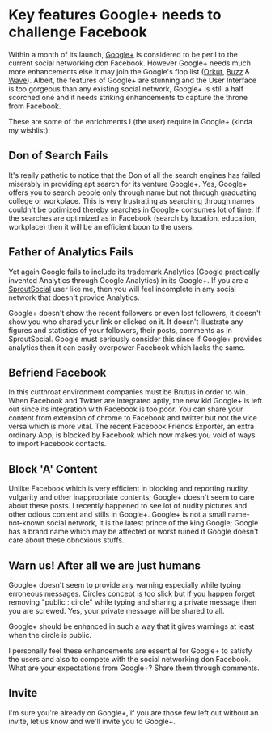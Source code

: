 # Key features Google+ needs to challenge Facebook

Within a month of its launch, <a href="https://plus.google.com/">Google+</a> is considered to be peril to the current social networking don Facebook. However Google+ needs much more enhancements else it may join the Google's flop list (<a href="www.orkut.com/">Orkut</a>, <a href="www.google.com/buzz">Buzz</a> & <a href="http://wave.google.com/">Wave</a>). Albeit, the features of Google+ are stunning and the User Interface is too gorgeous than any existing social network, Google+ is still a half scorched one and it needs striking enhancements to capture the throne from Facebook.

These are some of the enrichments I (the user) require in Google+ (kinda my wishlist):

## Don of Search Fails

It's really pathetic to notice that the Don of all the search engines has failed miserably in providing apt search for its venture Google+. Yes, Google+ offers you to search people only through name but not through graduating college or workplace. This is very frustrating as searching through names couldn't be optimized thereby searches in Google+ consumes lot of time. If the searches are optimized as in Facebook (search by location, education, workplace) then it will be an efficient boon to the users.

## Father of Analytics Fails

Yet again Google fails to include its trademark Analytics (Google practically invented Analytics through Google Analytics) in its Google+. If you are a <a href="http://sproutsocial.com/">SproutSocial</a> user like me, then you will feel incomplete in any social network that doesn't provide Analytics.

Google+ doesn't show the recent followers or even lost followers, it doesn't show you who shared your link or clicked on it. It doesn't illustrate any figures and statistics of your followers, their posts, comments as in SproutSocial. Google must seriously consider this since if Google+ provides analytics then it can easily overpower Facebook which lacks the same.

## Befriend Facebook

In this cutthroat environment companies must be Brutus in order to win. When Facebook and Twitter are integrated aptly, the new kid Google+ is left out since its integration with Facebook is too poor. You can share your content from extension of chrome to Facebook and twitter but not the vice versa which is more vital. The recent Facebook Friends Exporter, an extra ordinary App, is blocked by Facebook which now makes you void of ways to import Facebook contacts.

## Block 'A' Content

Unlike Facebook which is very efficient in blocking and reporting nudity, vulgarity and other inappropriate contents; Google+ doesn't seem to care about these posts. I recently happened to see lot of nudity pictures and other odious content and stills in Google+. Google+ is not a small name-not-known social network, it is the latest prince of the king Google; Google has a brand name which may be affected or worst ruined if Google doesn't care about these obnoxious stuffs.

## Warn us! After all we are just humans

Google+ doesn't seem to provide any warning especially while typing erroneous messages. Circles concept is too slick but if you happen forget removing "public : circle" while typing and sharing a private message then you are screwed. Yes, your private message will be shared to all.

Google+ should be enhanced in such a way that it gives warnings at least when the circle is public.

I personally feel these enhancements are essential for Google+ to satisfy the users and also to compete with the social networking don Facebook. What are your expectations from Google+? Share them through comments.

## Invite

I'm sure you're already on Google+, if you are those few left out without an invite, let us know and we'll invite you to Google+.
